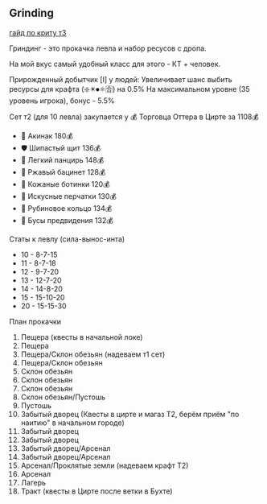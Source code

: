 Grinding
---

[гайд по криту т3](https://teletype.in/@dinozavrik/eodKtK5dl)

Гриндинг - это прокачка левла и набор ресусов с дропа.

На мой вкус самый удобный класс для этого - КТ + человек.

Прирожденный добытчик [I] у людей:
Увеличивает шанс выбить ресурсы для крафта (❇️✴️⏺⚛️🈴) на 0.5%
На максимальном уровне (35 уровень игрока), бонус - 5.5%


Сет т2 (для 10 левла) закупается у 💰 Торговца Оттера в Цирте за 1108💰
- 🔪 Акинак 180💰
- 🛡 Шипастый щит 136💰
- 🎽 Легкий панцирь 148💰
- 🎩 Ржавый бацинет 128💰
- 🥾 Кожаные ботинки 120💰
- 🧤 Искусные перчатки 130💰
- 💍 Рубиновое кольцо 134💰
- 📿 Бусы предвидения 132💰


Статы к левлу (сила-вынос-инта) 
- 10 - 8-7-15
- 11 - 8-7-18
- 12 - 9-7-20
- 13 - 12-7-20
- 14 - 14-8-20
- 15 - 15-10-20
- 20 - 15-15-30


План прокачки
1. Пещера (квесты в начальной локе)
2. Пещера
3. Пещера/Склон обезьян (надеваем т1 сет)
4. Пещера/Склон обезьян
5. Склон обезьян
6. Склон обезьян
7. Склон обезьян
8. Склон обезьян/Пустошь
9. Пустошь
10. Забытый дворец (Квесты в цирте и магаз Т2, берём приём "по наитию" в начальном городе)
11. Забытый дворец
12. Забытый дворец
13. Забытый дворец/Арсенал
14. Забытый дворец/Арсенал
15. Арсенал/Проклятые земли (надеваем крафт Т2)
16. Арсенал
17. Лагерь
18. Тракт (квесты в Цирте после ветки в Бухте)
